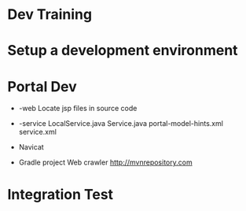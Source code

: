 # Dev Training

# Setup a development environment
# Portal Dev
  * -web 
    Locate jsp files in source code
  
  * -service
    LocalService.java 
    Service.java
    portal-model-hints.xml
    service.xml
    
  * Navicat
  
  * Gradle project
    Web crawler
    http://mvnrepository.com
# Integration Test
